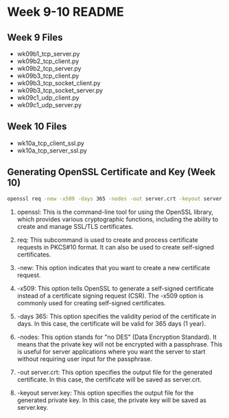 # Week 9-10 README

## Week 9 Files

- wk09b1_tcp_server.py
- wk09b2_tcp_client.py
- wk09b2_tcp_server.py
- wk09b3_tcp_client.py
- wk09b3_tcp_socket_client.py
- wk09b3_tcp_socket_server.py
- wk09c1_udp_client.py
- wk09c1_udp_server.py

## Week 10 Files

- wk10a_tcp_client_ssl.py
- wk10a_tcp_server_ssl.py

## Generating OpenSSL Certificate and Key (Week 10)

```bash
openssl req -new -x509 -days 365 -nodes -out server.crt -keyout server.key
```

1. openssl: This is the command-line tool for using the OpenSSL library, which provides various cryptographic functions, including the ability to create and manage SSL/TLS certificates.

2. req: This subcommand is used to create and process certificate requests in PKCS#10 format. It can also be used to create self-signed certificates.

3. -new: This option indicates that you want to create a new certificate request.

4. -x509: This option tells OpenSSL to generate a self-signed certificate instead of a certificate signing request (CSR). The -x509 option is commonly used for creating self-signed certificates.

5. -days 365: This option specifies the validity period of the certificate in days. In this case, the certificate will be valid for 365 days (1 year).

6. -nodes: This option stands for "no DES" (Data Encryption Standard). It means that the private key will not be encrypted with a passphrase. This is useful for server applications where you want the server to start without requiring user input for the passphrase.

7. -out server.crt: This option specifies the output file for the generated certificate. In this case, the certificate will be saved as server.crt.

8. -keyout server.key: This option specifies the output file for the generated private key. In this case, the private key will be saved as server.key.